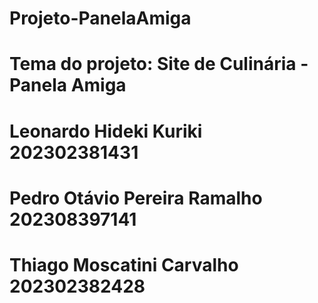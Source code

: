 # Projeto-PanelaAmiga
# Tema do projeto: Site de Culinária - Panela Amiga
# Leonardo Hideki Kuriki 202302381431
# Pedro Otávio Pereira Ramalho 202308397141
# Thiago Moscatini Carvalho 202302382428